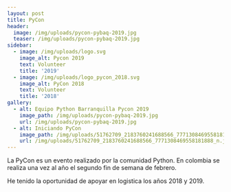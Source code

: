 ```yaml
---
layout: post
title: PyCon
header:
  image: /img/uploads/pycon-pybaq-2019.jpg
  teaser: /img/uploads/pycon-pybaq-2019.jpg
sidebar:
  - image: /img/uploads/logo.svg
    image_alt: Pycon 2019
    text: Volunteer
    title: '2019'
  - image: /img/uploads/logo_pycon_2018.svg
    image_alt: PyCon 2018
    text: Volunteer
    title: '2018'
gallery:
  - alt: Equipo Python Barranquilla Pycon 2019
    image_path: /img/uploads/pycon-pybaq-2019.jpg
    url: /img/uploads/pycon-pybaq-2019.jpg
  - alt: Iniciando PyCon
    image_path: /img/uploads/51762709_2183760241688566_7771308469558181888_n.jpg
    url: /img/uploads/51762709_2183760241688566_7771308469558181888_n.jpg
---
```

La PyCon es un evento realizado por la comunidad Python. En colombia se realiza una vez al año el segundo fin de semana de febrero.

He tenido la oportunidad de apoyar en logistica los años 2018 y 2019.
